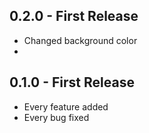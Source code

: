 ## 0.2.0 - First Release
* Changed background color
* 
## 0.1.0 - First Release
* Every feature added
* Every bug fixed
